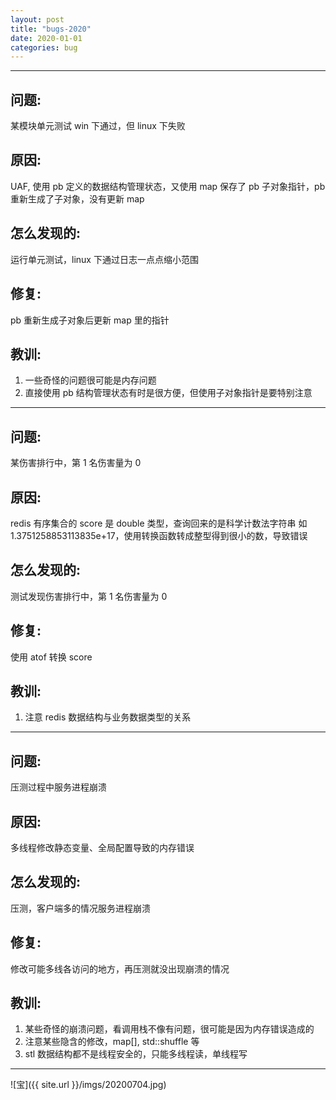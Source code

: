 ```yaml
---
layout: post
title: "bugs-2020"
date: 2020-01-01
categories: bug
---
```


---

## 问题:

某模块单元测试 win 下通过，但 linux 下失败

## 原因:

UAF, 使用 pb 定义的数据结构管理状态，又使用 map 保存了 pb 子对象指针，pb 重新生成了子对象，没有更新 map

## 怎么发现的:

运行单元测试，linux 下通过日志一点点缩小范围

## 修复:

pb 重新生成子对象后更新 map 里的指针

## 教训:

1. 一些奇怪的问题很可能是内存问题
2. 直接使用 pb 结构管理状态有时是很方便，但使用子对象指针是要特别注意

---

## 问题:

某伤害排行中，第 1 名伤害量为 0

## 原因:

redis 有序集合的 score 是 double 类型，查询回来的是科学计数法字符串
如 1.3751258853113835e+17，使用转换函数转成整型得到很小的数，导致错误

## 怎么发现的:

测试发现伤害排行中，第 1 名伤害量为 0

## 修复:

使用 atof 转换 score

## 教训:

1. 注意 redis 数据结构与业务数据类型的关系

---

## 问题:

压测过程中服务进程崩溃

## 原因:

多线程修改静态变量、全局配置导致的内存错误

## 怎么发现的:

压测，客户端多的情况服务进程崩溃

## 修复:

修改可能多线各访问的地方，再压测就没出现崩溃的情况

## 教训:

1. 某些奇怪的崩溃问题，看调用栈不像有问题，很可能是因为内存错误造成的
2. 注意某些隐含的修改，map[], std::shuffle 等
3. stl 数据结构都不是线程安全的，只能多线程读，单线程写

---

![宝]({{ site.url }}/imgs/20200704.jpg)
